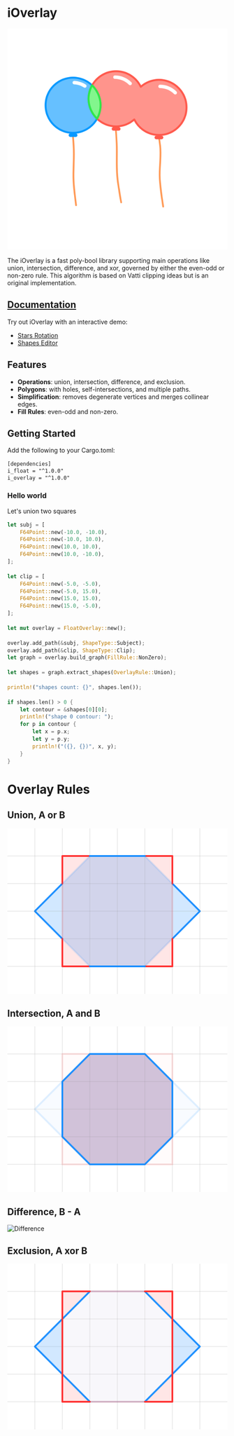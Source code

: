 # iOverlay
![Balloons](Readme/balloons.svg)

The iOverlay is a fast poly-bool library supporting main operations like union, intersection, difference, and xor, governed by either the even-odd or non-zero rule. This algorithm is based on Vatti clipping ideas but is an original implementation.


## [Documentation](https://ishape-rust.github.io/iShape-js/overlay/stars_demo.html)
Try out iOverlay with an interactive demo:

- [Stars Rotation](https://ishape-rust.github.io/iShape-js/overlay/stars_demo.html)
- [Shapes Editor](https://ishape-rust.github.io/iShape-js/overlay/shapes_editor.html)



## Features

- **Operations**: union, intersection, difference, and exclusion.
- **Polygons**: with holes, self-intersections, and multiple paths.
- **Simplification**: removes degenerate vertices and merges collinear edges.
- **Fill Rules**: even-odd and non-zero.

## Getting Started

Add the following to your Cargo.toml:
```
[dependencies]
i_float = "^1.0.0"
i_overlay = "^1.0.0"
```

### Hello world

Let's union two squares
```rust
let subj = [
    F64Point::new(-10.0, -10.0),
    F64Point::new(-10.0, 10.0),
    F64Point::new(10.0, 10.0),
    F64Point::new(10.0, -10.0),
];

let clip = [
    F64Point::new(-5.0, -5.0),
    F64Point::new(-5.0, 15.0),
    F64Point::new(15.0, 15.0),
    F64Point::new(15.0, -5.0),
];

let mut overlay = FloatOverlay::new();

overlay.add_path(&subj, ShapeType::Subject);
overlay.add_path(&clip, ShapeType::Clip);
let graph = overlay.build_graph(FillRule::NonZero);

let shapes = graph.extract_shapes(OverlayRule::Union);

println!("shapes count: {}", shapes.len());

if shapes.len() > 0 {
    let contour = &shapes[0][0];
    println!("shape 0 contour: ");
    for p in contour {
        let x = p.x;
        let y = p.y;
        println!("({}, {})", x, y);
    }
}
```

# Overlay Rules

## Union, A or B
![Union](Readme/union.svg)

## Intersection, A and B
![Intersection](Readme/intersection.svg)

## Difference, B - A
![Difference](Readme/difference.svg)

## Exclusion, A xor B
![Exclusion](Readme/exclusion.svg)
